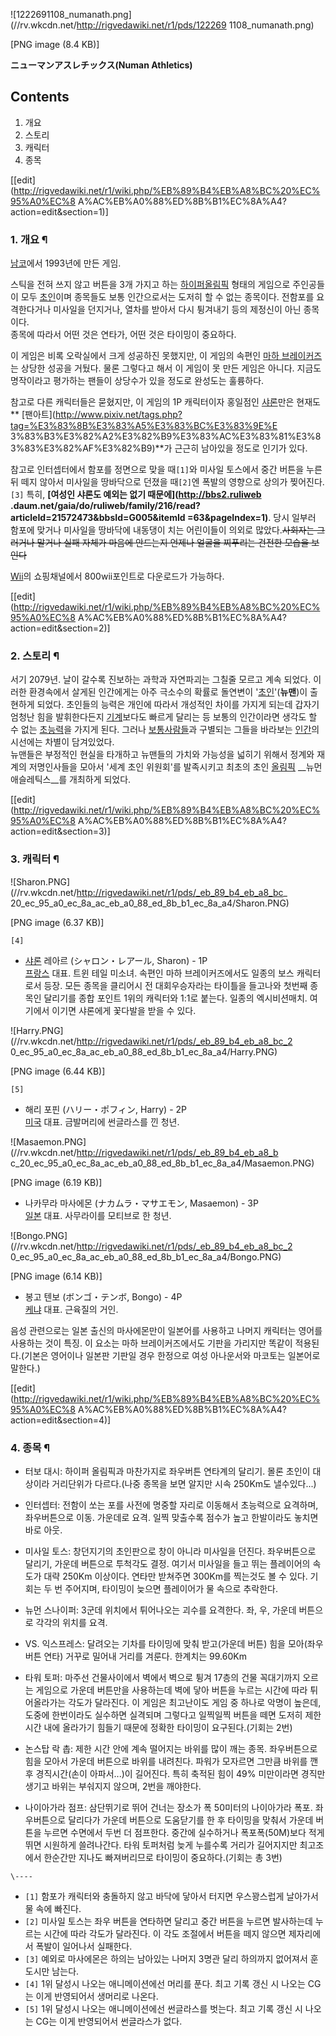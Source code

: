 ![1222691108_numanath.png](//rv.wkcdn.net/http://rigvedawiki.net/r1/pds/122269
1108_numanath.png)

[PNG image (8.4 KB)]

  
  
**ニューマンアスレチックス(Numan Athletics)**

## Contents

    

1. 개요 
2. 스토리 
3. 캐릭터 
4. 종목 

[[edit](http://rigvedawiki.net/r1/wiki.php/%EB%89%B4%EB%A8%BC%20%EC%95%A0%EC%8
A%AC%EB%A0%88%ED%8B%B1%EC%8A%A4?action=edit&section=1)]

### 1. 개요 ¶

[남코](%EB%82%A8%EC%BD%94.md)에서 1993년에 만든 게임.

  

스틱을 전혀 쓰지 않고 버튼을 3개 가지고 하는 [하이퍼올림픽](%ED%95%98%EC%9D%B4%ED%8D%BC%20%EC%98%AC%EB%A6%BC%ED%94%BD.md) 형태의 게임으로
주인공들이 모두 [초인](%EC%B4%88%EC%9D%B8.md)이며 종목들도 보통 인간으로서는 도저히 할 수 없는 종목이다. 전함포를
요격한다거나 미사일을 던지거나, 열차를 받아서 다시 튕겨내기 등의 제정신이 아닌 종목이다.  
종목에 따라서 어떤 것은 연타가, 어떤 것은 타이밍이 중요하다.

  

이 게임은 비록 오락실에서 크게 성공하진 못했지만, 이 게임의 속편인 [마하 브레이커즈](%EB%A7%88%ED%95%98%20%EB%B8%8C%EB%A0%88%EC%9D%B4%EC%BB%A4%EC%A6%88.md)는 상당한 성공을 거뒀다. 물론 그렇다고 해서 이 게임이 못
만든 게임은 아니다. 지금도 명작이라고 평가하는 팬들이 상당수가 있을 정도로 완성도는 훌륭하다.

  

참고로 다른 캐릭터들은 묻혔지만, 이 게임의 1P 캐릭터이자 홍일점인 [샤론](%EC%83%A4%EB%A1%A0.md)만은 현재도 **
[팬아트](http://www.pixiv.net/tags.php?tag=%E3%83%8B%E3%83%A5%E3%83%BC%E3%83%9E%E
3%83%B3%E3%82%A2%E3%82%B9%E3%83%AC%E3%83%81%E3%83%83%E3%82%AF%E3%82%B9)**가 근근히
남아있을 정도로 인기가 있다.

  

참고로 인터셉터에서 함포를 정면으로 맞을 때`[1]`와 미사일 토스에서 중간 버튼을 누른 뒤 떼지 않아서 미사일을 땅바닥으로 던졌을
때`[2]`엔 폭발의 영향으로 상의가 찢어진다.`[3]` 특히, **[여성인 샤론도 예외는 없기 때문에](http://bbs2.ruliweb
.daum.net/gaia/do/ruliweb/family/216/read?articleId=21572473&bbsId=G005&itemId
=63&pageIndex=1)**. 당시 일부러 함포에 맞거나 미사일을 땅바닥에 내동댕이 치는 어린이들이 의외로 많았다.<del>사회자는
그러거나 말거나 실패 자체가 마음에 안드는지 언제나 얼굴을 찌푸리는 건전한 모습을 보인다</del>

  

[Wii](Wii.md)의 쇼핑채널에서 800wii포인트로 다운로드가 가능하다.

  

[[edit](http://rigvedawiki.net/r1/wiki.php/%EB%89%B4%EB%A8%BC%20%EC%95%A0%EC%8
A%AC%EB%A0%88%ED%8B%B1%EC%8A%A4?action=edit&section=2)]

### 2. 스토리 ¶

서기 2079년. 날이 갈수록 진보하는 과학과 자연파괴는 그칠줄 모르고 계속 되었다. 이러한 환경속에서 살게된 인간에게는 아주 극소수의
확률로 돌연변이 '[초인](%EC%B4%88%EC%9D%B8.md)'(**뉴맨**)이 출현하게 되었다. 초인들의 능력은 개인에 따라서
개성적인 차이를 가지게 되는데 갑자기 엄청난 힘을 발휘한다든지 [기계](%EA%B8%B0%EA%B3%84.md)보다도 빠르게 달리는 등
보통의 인간이라면 생각도 할 수 없는 [초능력](%EC%B4%88%EB%8A%A5%EB%A0%A5.md)을 가지게 된다. 그러나 [보통사람들](%EB%B3%B4%ED%86%B5%20%EC%82%AC%EB%9E%8C%EB%93%A4.md)과 구별되는 그들을 바라보는
[인간](%EC%9D%B8%EA%B0%84.md)의 시선에는 차별이 담겨있었다.  
뉴맨들은 부정적인 현실을 타개하고 뉴맨들의 가치와 가능성을 넓히기 위해서 정계와 재계의 저명인사들을 모아서 '세계 초인 위원회'를 발족시키고
최초의 초인 [올림픽](%EC%98%AC%EB%A6%BC%ED%94%BD.md) __뉴먼 애슬레틱스__를 개최하게 되었다.

  

[[edit](http://rigvedawiki.net/r1/wiki.php/%EB%89%B4%EB%A8%BC%20%EC%95%A0%EC%8
A%AC%EB%A0%88%ED%8B%B1%EC%8A%A4?action=edit&section=3)]

### 3. 캐릭터 ¶

![Sharon.PNG](//rv.wkcdn.net/http://rigvedawiki.net/r1/pds/_eb_89_b4_eb_a8_bc_
20_ec_95_a0_ec_8a_ac_eb_a0_88_ed_8b_b1_ec_8a_a4/Sharon.PNG)

[PNG image (6.37 KB)]

`[4]`  

  * [샤론](%EC%83%A4%EB%A1%A0.md) 레아르 (シャロン・レアール, Sharon) - 1P  
[프랑스](%ED%94%84%EB%9E%91%EC%8A%A4.md) 대표. 트윈 테일 미소녀. 속편인 마하 브레이커즈에서도 일종의 보스
캐릭터로서 등장. 모든 종목을 클리어시 전 대회우승자라는 타이틀을 들고나와 첫번째 종목인 달리기를 종합 포인트 1위의 캐릭터와 1:1로
붙는다. 일종의 엑시비션매치. 여기에서 이기면 샤론에게 꽃다발을 받을 수 있다.  

![Harry.PNG](//rv.wkcdn.net/http://rigvedawiki.net/r1/pds/_eb_89_b4_eb_a8_bc_2
0_ec_95_a0_ec_8a_ac_eb_a0_88_ed_8b_b1_ec_8a_a4/Harry.PNG)

[PNG image (6.44 KB)]

`[5]`  

  * 해리 포핀 (ハリー・ポフィン, Harry) - 2P  
[미국](%EB%AF%B8%EA%B5%AD.md) 대표. 금발머리에 썬글라스를 낀 청년.  

![Masaemon.PNG](//rv.wkcdn.net/http://rigvedawiki.net/r1/pds/_eb_89_b4_eb_a8_b
c_20_ec_95_a0_ec_8a_ac_eb_a0_88_ed_8b_b1_ec_8a_a4/Masaemon.PNG)

[PNG image (6.19 KB)]

  

  * 나카무라 마사에몬 (ナカムラ・マサエモン, Masaemon) - 3P  
[일본](%EC%9D%BC%EB%B3%B8.md) 대표. 사무라이를 모티브로 한 청년.  

![Bongo.PNG](//rv.wkcdn.net/http://rigvedawiki.net/r1/pds/_eb_89_b4_eb_a8_bc_2
0_ec_95_a0_ec_8a_ac_eb_a0_88_ed_8b_b1_ec_8a_a4/Bongo.PNG)

[PNG image (6.14 KB)]

  

  * 봉고 텐보 (ボンゴ・テンボ, Bongo) - 4P  
[케냐](%EC%BC%80%EB%83%90.md) 대표. 근육질의 거인.  

음성 관련으로는 일본 출신의 마사에몬만이 일본어를 사용하고 나머지 캐릭터는 영어를 사용하는 것이 특징. 이 요소는 마하 브레이커즈에서도
기판을 가리지만 똑같이 적용된다.(기본은 영어이나 일본판 기판일 경우 한정으로 여성 아나운서와 마코토는 일본어로 말한다.)

  
  

[[edit](http://rigvedawiki.net/r1/wiki.php/%EB%89%B4%EB%A8%BC%20%EC%95%A0%EC%8
A%AC%EB%A0%88%ED%8B%B1%EC%8A%A4?action=edit&section=4)]

### 4. 종목 ¶

  

  * 터보 대시: 하이퍼 올림픽과 마찬가지로 좌우버튼 연타계의 달리기. 몰론 초인이 대상이라 거리단위가 다르다.(나중 종목을 보면 알지만 시속 250Km도 낼수있다...)  

  * 인터셉터: 전함이 쏘는 포를 사전에 명중할 자리로 이동해서 초능력으로 요격하며, 좌우버튼으로 이동. 가운데로 요격. 일찍 맞출수록 점수가 높고 한발이라도 놓치면 바로 아웃.  

  * 미사일 토스: 창던지기의 초인판으로 창이 아니라 미사일을 던진다. 좌우버튼으로 달리기, 가운데 버튼으로 투척각도 결정. 여기서 미사일을 들고 뛰는 플레이어의 속도가 대략 250Km 이상이다. 연타만 받쳐주면 300Km를 찍는것도 볼 수 있다. 기회는 두 번 주어지며, 타이밍이 늦으면 플레이어가 물 속으로 추락한다.  

  * 뉴먼 스나이퍼: 3군데 위치에서 튀어나오는 괴수를 요격한다. 좌, 우, 가운데 버튼으로 각각의 위치를 요격.   

  * VS. 익스프레스: 달려오는 기차를 타이밍에 맞춰 받고(가운데 버튼) 힘을 모아(좌우버튼 연타) 거꾸로 밀어내 거리를 겨룬다. 한계치는 99.60Km  

  * 타워 토퍼: 마주선 건물사이에서 벽에서 벽으로 튕겨 17층의 건물 꼭대기까지 오르는 게임으로 가운데 버튼만을 사용하는데 벽에 닿아 버튼을 누르는 시간에 따라 튀어올라가는 각도가 달라진다. 이 게임은 최고난이도 게임 중 하나로 악명이 높은데, 도중에 한번이라도 실수하면 실격되며 그렇다고 일찍일찍 버튼을 떼면 도저히 제한시간 내에 올라가기 힘들기 때문에 정확한 타이밍이 요구된다.(기회는 2번)  

  * 논스탑 락 촙: 제한 시간 안에 계속 떨어지는 바위를 많이 깨는 종목. 좌우버튼으로 힘을 모아서 가운데 버튼으로 바위를 내려친다. 파워가 모자르면 그만큼 바위를 깬 후 경직시간(손이 아파서...)이 길어진다. 특히 축적된 힘이 49% 미만이라면 경직만 생기고 바위는 부숴지지 않으며, 2번을 깨야한다.  

  * 나이아가라 점프: 삼단뛰기로 뛰어 건너는 장소가 폭 50미터의 나이아가라 폭포. 좌우버튼으로 달리다가 가운데 버튼으로 도움닫기를 한 후 타이밍을 맞춰서 가운데 버튼을 누르면 수면에서 두번 더 점프한다. 중간에 실수하거나 폭포폭(50M)보다 적게 뛰면 시원하게 쓸려나간다. 타워 토퍼처럼 늦게 누를수록 거리가 길어지지만 최고조에서 한순간만 지나도 빠져버리므로 타이밍이 중요하다.(기회는 총 3번)

`\----`

  * `[1]` 함포가 캐릭터와 충돌하지 않고 바닥에 닿아서 터지면 우스꽝스럽게 날아가서 물 속에 빠진다.
  * `[2]` 미사일 토스는 좌우 버튼을 연타하면 달리고 중간 버튼을 누르면 발사하는데 누르는 시간에 따라 각도가 달라진다. 이 각도 조절에서 버튼을 떼지 않으면 제자리에서 폭발이 일어나서 실패한다.
  * `[3]` 예외로 마사에몬은 하의는 남아있는 나머지 3명관 달리 하의까지 없어져서 훈도시만 남는다.
  * `[4]` 1위 달성시 나오는 애니메이션에선 머리를 푼다. 최고 기록 갱신 시 나오는 CG는 이게 반영되어서 생머리로 나온다.
  * `[5]` 1위 달성시 나오는 애니메이션에선 썬글라스를 벗는다. 최고 기록 갱신 시 나오는 CG는 이게 반영되어서 썬글라스가 없다.

